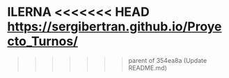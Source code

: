 ILERNA
<<<<<<< HEAD
https://sergibertran.github.io/Proyecto_Turnos/
=======
>>>>>>> parent of 354ea8a (Update README.md)
